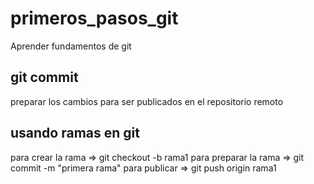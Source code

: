 # primeros_pasos_git
Aprender fundamentos de git

## git commit  
preparar los cambios para ser publicados en el repositorio remoto

## usando ramas en git
para crear la rama => git checkout -b rama1
para preparar la rama => git commit -m "primera rama"
para publicar => git push origin rama1
